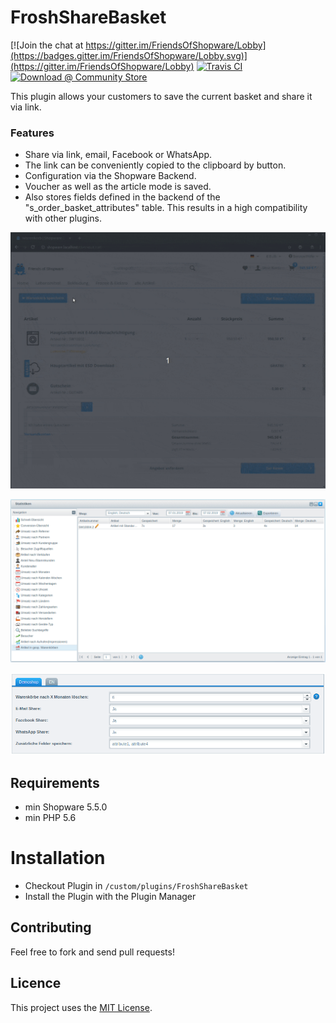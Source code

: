 # FroshShareBasket

[![Join the chat at https://gitter.im/FriendsOfShopware/Lobby](https://badges.gitter.im/FriendsOfShopware/Lobby.svg)](https://gitter.im/FriendsOfShopware/Lobby)
[![Travis CI](https://travis-ci.org/FriendsOfShopware/FroshShareBasket.svg?branch=master)](https://travis-ci.org/FriendsOfShopware/FroshShareBasket)
[![Download @ Community Store](https://img.shields.io/badge/endpoint.svg?url=https://api.friendsofshopware.com/FroshShareBasket)](https://store.shopware.com/en/frosh90441580534f/share-basket.html)


This plugin allows your customers to save the current basket and share it via link.


### Features

* Share via link, email, Facebook or WhatsApp.
* The link can be conveniently copied to the clipboard by button.
* Configuration via the Shopware Backend.
* Voucher as well as the article mode is saved.
* Also stores fields defined in the backend of the "s_order_basket_attributes" table. This results in a high compatibility with other plugins.

![Demonstration](https://raw.githubusercontent.com/FriendsOfShopware/FroshShareBasket/master/Resources/store/images/description_0.gif)

![Statistics](https://raw.githubusercontent.com/FriendsOfShopware/FroshShareBasket/master/Resources/store/images/2.png)

![Settings](https://raw.githubusercontent.com/FriendsOfShopware/FroshShareBasket/master/Resources/store/images/3.png)

## Requirements

* min Shopware 5.5.0
* min PHP 5.6


# Installation

* Checkout Plugin in `/custom/plugins/FroshShareBasket`
* Install the Plugin with the Plugin Manager


## Contributing

Feel free to fork and send pull requests!


## Licence

This project uses the [MIT License](LICENCE.md).
